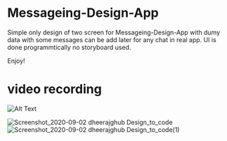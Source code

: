 # Messageing-Design-App
Simple only design of two screen for Messageing-Design-App with dumy data with some messages can be add later for any chat in real app.
UI is done programmtically no storyboard used.

Enjoy!

# video recording

![Alt Text](https://j.gifs.com/91ZVg4.gif)


![Screenshot_2020-09-02 dheerajghub Design_to_code](https://user-images.githubusercontent.com/34996617/91969909-61864e80-ed06-11ea-8267-540e3ff6e893.png)
![Screenshot_2020-09-02 dheerajghub Design_to_code(1)](https://user-images.githubusercontent.com/34996617/91969916-63e8a880-ed06-11ea-8fa1-8ec056e53a73.png)
